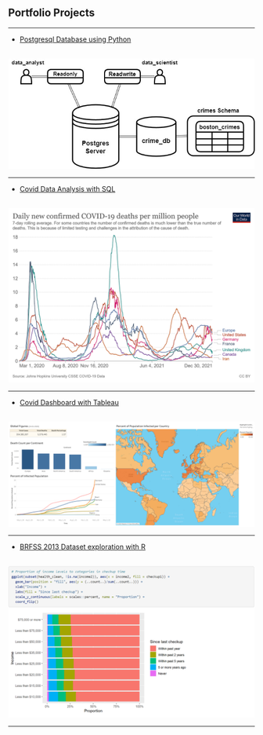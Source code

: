 ## Portfolio Projects
---

- [Postgresql Database using Python](projects/Postgres\DB.html)
<br><br>
<img src="images/flow.jpg?raw=true"/>

---

- [Covid Data Analysis with SQL](sql_project.md)
<br><br>
<img src="images/coronavirus-data-explorer.png?raw=true"/>

---

- [Covid Dashboard with Tableau](tableau_project.md)
<br><br>
<img src="images/Covid Dashboard.png?raw=true"/>

---

- [BRFSS 2013 Dataset exploration with R](brfss_2013_r.md)
<br><br>

<img src="images/BRFSS.PNG?raw=true"/>

<!-- ---
## Coming Soon!
Bicycle Sales Dashboard in Excel -->

<!---
[Bicycle Sales Dashboard](excel_project.md)
<br><br>
<img src="images/Bicycle_Sales_Dashboard.PNG?raw=true"/>
-->
---
<!-- - [Python Traffic data exploration Project](python_project.md)
<br><br> -->
<!-- <img src="images/dummy_thumbnail.jpg?raw=true"/> -->
